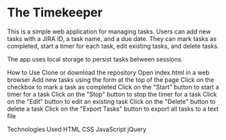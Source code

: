 # The Timekeeper
This is a simple web application for managing tasks. Users can add new tasks with a JIRA ID, a task name, and a due date. They can mark tasks as completed, start a timer for each task, edit existing tasks, and delete tasks.

The app uses local storage to persist tasks between sessions.

How to Use
Clone or download the repository
Open index.html in a web browser
Add new tasks using the form at the top of the page
Click on the checkbox to mark a task as completed
Click on the "Start" button to start a timer for a task
Click on the "Stop" button to stop the timer for a task
Click on the "Edit" button to edit an existing task
Click on the "Delete" button to delete a task
Click on the "Export Tasks" button to export all tasks to a text file

Technologies Used
HTML
CSS
JavaScript
jQuery
